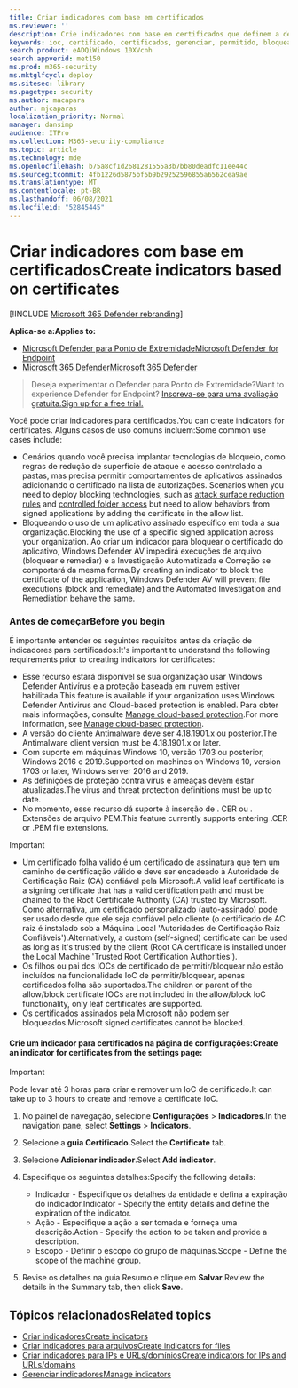 ```yaml
---
title: Criar indicadores com base em certificados
ms.reviewer: ''
description: Crie indicadores com base em certificados que definem a detecção, a prevenção e a exclusão de entidades.
keywords: ioc, certificado, certificados, gerenciar, permitido, bloqueado, bloquear, limpar, mal-intencionado, hash de arquivo, endereço ip, urls, domínio
search.product: eADQiWindows 10XVcnh
search.appverid: met150
ms.prod: m365-security
ms.mktglfcycl: deploy
ms.sitesec: library
ms.pagetype: security
ms.author: macapara
author: mjcaparas
localization_priority: Normal
manager: dansimp
audience: ITPro
ms.collection: M365-security-compliance
ms.topic: article
ms.technology: mde
ms.openlocfilehash: b75a8cf1d2681281555a3b7bb80deadfc11ee44c
ms.sourcegitcommit: 4fb1226d5875bf5b9b29252596855a6562cea9ae
ms.translationtype: MT
ms.contentlocale: pt-BR
ms.lasthandoff: 06/08/2021
ms.locfileid: "52845445"
---
```

# <a name="create-indicators-based-on-certificates"></a><span data-ttu-id="3fedf-104">Criar indicadores com base em certificados</span><span class="sxs-lookup"><span data-stu-id="3fedf-104">Create indicators based on certificates</span></span>

[!INCLUDE [Microsoft 365 Defender rebranding](../../includes/microsoft-defender.md)]


<span data-ttu-id="3fedf-105">**Aplica-se a:**</span><span class="sxs-lookup"><span data-stu-id="3fedf-105">**Applies to:**</span></span>
- [<span data-ttu-id="3fedf-106">Microsoft Defender para Ponto de Extremidade</span><span class="sxs-lookup"><span data-stu-id="3fedf-106">Microsoft Defender for Endpoint</span></span>](https://go.microsoft.com/fwlink/p/?linkid=2154037)
- [<span data-ttu-id="3fedf-107">Microsoft 365 Defender</span><span class="sxs-lookup"><span data-stu-id="3fedf-107">Microsoft 365 Defender</span></span>](https://go.microsoft.com/fwlink/?linkid=2118804)


><span data-ttu-id="3fedf-108">Deseja experimentar o Defender para Ponto de Extremidade?</span><span class="sxs-lookup"><span data-stu-id="3fedf-108">Want to experience Defender for Endpoint?</span></span> [<span data-ttu-id="3fedf-109">Inscreva-se para uma avaliação gratuita.</span><span class="sxs-lookup"><span data-stu-id="3fedf-109">Sign up for a free trial.</span></span>](https://www.microsoft.com/en-us/WindowsForBusiness/windows-atp?ocid=docs-wdatp-automationexclusionlist-abovefoldlink)

<span data-ttu-id="3fedf-110">Você pode criar indicadores para certificados.</span><span class="sxs-lookup"><span data-stu-id="3fedf-110">You can create indicators for certificates.</span></span> <span data-ttu-id="3fedf-111">Alguns casos de uso comuns incluem:</span><span class="sxs-lookup"><span data-stu-id="3fedf-111">Some common use cases include:</span></span>

- <span data-ttu-id="3fedf-112">Cenários quando você precisa implantar tecnologias de bloqueio, como regras de redução de superfície de ataque e acesso controlado a pastas, mas precisa permitir comportamentos de aplicativos assinados adicionando o certificado na lista de autorizações. [](attack-surface-reduction.md) [](controlled-folders.md)</span><span class="sxs-lookup"><span data-stu-id="3fedf-112">Scenarios when you need to deploy blocking technologies, such as [attack surface reduction rules](attack-surface-reduction.md) and [controlled folder access](controlled-folders.md) but need to allow behaviors from signed applications by adding the certificate in the allow list.</span></span>
- <span data-ttu-id="3fedf-113">Bloqueando o uso de um aplicativo assinado específico em toda a sua organização.</span><span class="sxs-lookup"><span data-stu-id="3fedf-113">Blocking the use of a specific signed application across your organization.</span></span> <span data-ttu-id="3fedf-114">Ao criar um indicador para bloquear o certificado do aplicativo, Windows Defender AV impedirá execuções de arquivo (bloquear e remediar) e a Investigação Automatizada e Correção se comportará da mesma forma.</span><span class="sxs-lookup"><span data-stu-id="3fedf-114">By creating an indicator to block the certificate of the application, Windows Defender AV will prevent file executions (block and remediate) and the Automated Investigation and Remediation behave the same.</span></span>


### <a name="before-you-begin"></a><span data-ttu-id="3fedf-115">Antes de começar</span><span class="sxs-lookup"><span data-stu-id="3fedf-115">Before you begin</span></span>

<span data-ttu-id="3fedf-116">É importante entender os seguintes requisitos antes da criação de indicadores para certificados:</span><span class="sxs-lookup"><span data-stu-id="3fedf-116">It's important to understand the following requirements prior to creating indicators for certificates:</span></span>

- <span data-ttu-id="3fedf-117">Esse recurso estará disponível se sua organização usar Windows Defender Antivírus e a proteção baseada em nuvem estiver habilitada.</span><span class="sxs-lookup"><span data-stu-id="3fedf-117">This feature is available if your organization uses Windows Defender Antivirus and Cloud-based protection is enabled.</span></span> <span data-ttu-id="3fedf-118">Para obter mais informações, consulte [Manage cloud-based protection](/windows/security/threat-protection/microsoft-defender-antivirus/deploy-manage-report-microsoft-defender-antivirus).</span><span class="sxs-lookup"><span data-stu-id="3fedf-118">For more information, see [Manage cloud-based protection](/windows/security/threat-protection/microsoft-defender-antivirus/deploy-manage-report-microsoft-defender-antivirus).</span></span>
- <span data-ttu-id="3fedf-119">A versão do cliente Antimalware deve ser 4.18.1901.x ou posterior.</span><span class="sxs-lookup"><span data-stu-id="3fedf-119">The Antimalware client version must be  4.18.1901.x or later.</span></span>
- <span data-ttu-id="3fedf-120">Com suporte em máquinas Windows 10, versão 1703 ou posterior, Windows 2016 e 2019.</span><span class="sxs-lookup"><span data-stu-id="3fedf-120">Supported on machines on Windows 10, version 1703 or later, Windows server 2016 and 2019.</span></span>
- <span data-ttu-id="3fedf-121">As definições de proteção contra vírus e ameaças devem estar atualizadas.</span><span class="sxs-lookup"><span data-stu-id="3fedf-121">The virus and threat protection definitions must be up to date.</span></span>
- <span data-ttu-id="3fedf-122">No momento, esse recurso dá suporte à inserção de . CER ou . Extensões de arquivo PEM.</span><span class="sxs-lookup"><span data-stu-id="3fedf-122">This feature currently supports entering .CER or .PEM file extensions.</span></span>

>[!IMPORTANT]
> - <span data-ttu-id="3fedf-123">Um certificado folha válido é um certificado de assinatura que tem um caminho de certificação válido e deve ser encadeado à Autoridade de Certificação Raiz (CA) confiável pela Microsoft.</span><span class="sxs-lookup"><span data-stu-id="3fedf-123">A valid leaf certificate is a signing certificate that has a valid certification path and must be chained to the Root Certificate Authority (CA) trusted by Microsoft.</span></span>  <span data-ttu-id="3fedf-124">Como alternativa, um certificado personalizado (auto-assinado) pode ser usado desde que ele seja confiável pelo cliente (o certificado de AC raiz é instalado sob a Máquina Local 'Autoridades de Certificação Raiz Confiáveis').</span><span class="sxs-lookup"><span data-stu-id="3fedf-124">Alternatively, a custom (self-signed) certificate can be used as long as it's trusted by the client (Root CA certificate is installed under the Local Machine 'Trusted Root Certification Authorities').</span></span>
>- <span data-ttu-id="3fedf-125">Os filhos ou pai dos IOCs de certificado de permitir/bloquear não estão incluídos na funcionalidade IoC de permitir/bloquear, apenas certificados folha são suportados.</span><span class="sxs-lookup"><span data-stu-id="3fedf-125">The children or parent of the allow/block certificate IOCs are not included in the allow/block IoC functionality, only leaf certificates are supported.</span></span>
>- <span data-ttu-id="3fedf-126">Os certificados assinados pela Microsoft não podem ser bloqueados.</span><span class="sxs-lookup"><span data-stu-id="3fedf-126">Microsoft signed certificates cannot be blocked.</span></span>

#### <a name="create-an-indicator-for-certificates-from-the-settings-page"></a><span data-ttu-id="3fedf-127">Crie um indicador para certificados na página de configurações:</span><span class="sxs-lookup"><span data-stu-id="3fedf-127">Create an indicator for certificates from the settings page:</span></span>

>[!IMPORTANT]
> <span data-ttu-id="3fedf-128">Pode levar até 3 horas para criar e remover um IoC de certificado.</span><span class="sxs-lookup"><span data-stu-id="3fedf-128">It can take up to 3 hours to create and remove a certificate IoC.</span></span>

1. <span data-ttu-id="3fedf-129">No painel de navegação, selecione **Configurações**  >  **Indicadores**.</span><span class="sxs-lookup"><span data-stu-id="3fedf-129">In the navigation pane, select **Settings** > **Indicators**.</span></span>  

2. <span data-ttu-id="3fedf-130">Selecione a **guia Certificado.**</span><span class="sxs-lookup"><span data-stu-id="3fedf-130">Select the **Certificate** tab.</span></span>

3. <span data-ttu-id="3fedf-131">Selecione **Adicionar indicador**.</span><span class="sxs-lookup"><span data-stu-id="3fedf-131">Select **Add indicator**.</span></span>

4. <span data-ttu-id="3fedf-132">Especifique os seguintes detalhes:</span><span class="sxs-lookup"><span data-stu-id="3fedf-132">Specify the following details:</span></span>
   - <span data-ttu-id="3fedf-133">Indicador - Especifique os detalhes da entidade e defina a expiração do indicador.</span><span class="sxs-lookup"><span data-stu-id="3fedf-133">Indicator - Specify the entity details and define the expiration of the indicator.</span></span>
   - <span data-ttu-id="3fedf-134">Ação - Especifique a ação a ser tomada e forneça uma descrição.</span><span class="sxs-lookup"><span data-stu-id="3fedf-134">Action - Specify the action to be taken and provide a description.</span></span>
   - <span data-ttu-id="3fedf-135">Escopo - Definir o escopo do grupo de máquinas.</span><span class="sxs-lookup"><span data-stu-id="3fedf-135">Scope - Define the scope of the machine group.</span></span>

5. <span data-ttu-id="3fedf-136">Revise os detalhes na guia Resumo e clique em **Salvar**.</span><span class="sxs-lookup"><span data-stu-id="3fedf-136">Review the details in the Summary tab, then click **Save**.</span></span>

## <a name="related-topics"></a><span data-ttu-id="3fedf-137">Tópicos relacionados</span><span class="sxs-lookup"><span data-stu-id="3fedf-137">Related topics</span></span>
- [<span data-ttu-id="3fedf-138">Criar indicadores</span><span class="sxs-lookup"><span data-stu-id="3fedf-138">Create indicators</span></span>](manage-indicators.md)
- [<span data-ttu-id="3fedf-139">Criar indicadores para arquivos</span><span class="sxs-lookup"><span data-stu-id="3fedf-139">Create indicators for files</span></span>](indicator-file.md)
- [<span data-ttu-id="3fedf-140">Criar indicadores para IPs e URLs/domínios</span><span class="sxs-lookup"><span data-stu-id="3fedf-140">Create indicators for IPs and URLs/domains</span></span>](indicator-ip-domain.md)
- [<span data-ttu-id="3fedf-141">Gerenciar indicadores</span><span class="sxs-lookup"><span data-stu-id="3fedf-141">Manage indicators</span></span>](indicator-manage.md)
